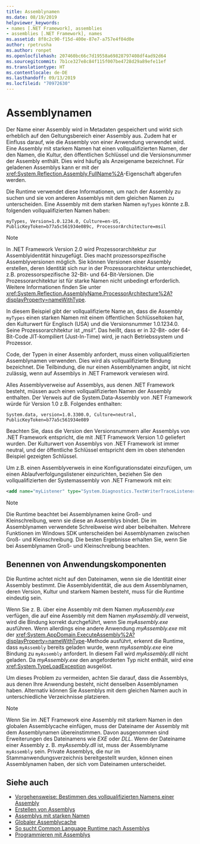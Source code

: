 ```yaml
---
title: Assemblynamen
ms.date: 08/19/2019
helpviewer_keywords:
- names [.NET Framework], assemblies
- assemblies [.NET Framework], names
ms.assetid: 8f8c2c90-f15d-400e-87e7-a757e4f04d0e
author: rpetrusha
ms.author: ronpet
ms.openlocfilehash: 207460bc66c7d19558a69828797408df4ad92d64
ms.sourcegitcommit: 7b1ce327e8c84f115f007be4728d29a89efe11ef
ms.translationtype: HT
ms.contentlocale: de-DE
ms.lasthandoff: 09/13/2019
ms.locfileid: "70972630"
---
```

# <a name="assembly-names"></a>Assemblynamen
Der Name einer Assembly wird in Metadaten gespeichert und wirkt sich erheblich auf den Geltungsbereich einer Assembly aus. Zudem hat er Einfluss darauf, wie die Assembly von einer Anwendung verwendet wird. Eine Assembly mit starkem Namen hat einen vollqualifizierten Namen, der den Namen, die Kultur, den öffentlichen Schlüssel und die Versionsnummer der Assembly enthält. Dies wird häufig als Anzeigename bezeichnet. Für geladenen Assemblys kann er mit der <xref:System.Reflection.Assembly.FullName%2A>-Eigenschaft abgerufen werden.  
  
 Die Runtime verwendet diese Informationen, um nach der Assembly zu suchen und sie von anderen Assemblys mit dem gleichen Namen zu unterscheiden. Eine Assembly mit dem starken Namen `myTypes` könnte z.B. folgenden vollqualifizierten Namen haben:  
  
```  
myTypes, Version=1.0.1234.0, Culture=en-US, PublicKeyToken=b77a5c561934e089c, ProcessorArchitecture=msil  
```  
  
> [!NOTE]
> In .NET Framework Version 2.0 wird Prozessorarchitektur zur Assemblyidentität hinzugefügt. Dies macht prozessorspezifische Assemblyversionen möglich. Sie können Versionen einer Assembly erstellen, deren Identität sich nur in der Prozessorarchitektur unterschiedet, z.B. prozessorspezifische 32-Bit- und 64-Bit-Versionen. Die Prozessorarchitektur ist für starke Namen nicht unbedingt erforderlich. Weitere Informationen finden Sie unter <xref:System.Reflection.AssemblyName.ProcessorArchitecture%2A?displayProperty=nameWithType>.  
  
 In diesem Beispiel gibt der vollqualifizierte Name an, dass die Assembly `myTypes` einen starken Namen mit einem öffentlichen Schlüsseltoken hat, den Kulturwert für Englisch (USA) und die Versionsnummer 1.0.1234.0. Seine Prozessorarchitektur ist „msil“. Das heißt, dass er in 32-Bit- oder 64-Bit-Code JIT-kompiliert (Just-In-Time) wird, je nach Betriebssystem und Prozessor.  
  
 Code, der Typen in einer Assembly anfordert, muss einen vollqualifizierten Assemblynamen verwenden. Dies wird als vollqualifizierte Bindung bezeichnet. Die Teilbindung, die nur einen Assemblynamen angibt, ist nicht zulässig, wenn auf Assemblys in .NET Framework verwiesen wird.  
  
 Alles Assemblyverweise auf Assemblys, aus denen .NET Framework besteht, müssen auch einen vollqualifizierten Namen der Assembly enthalten. Der Verweis auf die System.Data-Assembly von .NET Framework würde für Version 1.0 z.B. Folgendes enthalten:  
  
```  
System.data, version=1.0.3300.0, Culture=neutral, PublicKeyToken=b77a5c561934e089  
```  
  
 Beachten Sie, dass die Version den Versionsnummern aller Assemblys von .NET Framework entspricht, die mit .NET Framework Version 1.0 geliefert wurden. Der Kulturwert von Assemblys von .NET Framework ist immer neutral, und der öffentliche Schlüssel entspricht dem im oben stehenden Beispiel gezeigten Schlüssel.  
  
 Um z.B. einen Assemblyverweis in eine Konfigurationsdatei einzufügen, um einen Ablaufverfolgungslistener einzurichten, beziehen Sie den vollqualifizierten der Systemassembly von .NET Framework mit ein:  
  
```xml  
<add name="myListener" type="System.Diagnostics.TextWriterTraceListener, System, Version=1.0.3300.0, Culture=neutral, PublicKeyToken=b77a5c561934e089" initializeData="c:\myListener.log" />  
```  
  
> [!NOTE]
> Die Runtime beachtet bei Assemblynamen keine Groß- und Kleinschreibung, wenn sie diese an Assemblys bindet. Die im Assemblynamen verwendete Schreibweise wird aber beibehalten. Mehrere Funktionen im Windows SDK unterscheiden bei Assemblynamen zwischen Groß- und Kleinschreibung. Die besten Ergebnisse erhalten Sie, wenn Sie bei Assemblynamen Groß- und Kleinschreibung beachten.  
  
## <a name="name-application-components"></a>Benennen von Anwendungskomponenten  
 Die Runtime achtet nicht auf den Dateinamen, wenn sie die Identität einer Assembly bestimmt. Die Assemblyidentität, die aus dem Assemblynamen, deren Version, Kultur und starkem Namen besteht, muss für die Runtime eindeutig sein.  
  
 Wenn Sie z. B. über eine Assembly mit dem Namen *myAssembly.exe* verfügen, die auf eine Assembly mit dem Namen *myAssembly.dll* verweist, wird die Bindung korrekt durchgeführt, wenn Sie *myAssembly.exe* ausführen. Wenn allerdings eine andere Anwendung *myAssembly.exe* mit der <xref:System.AppDomain.ExecuteAssembly%2A?displayProperty=nameWithType>-Methode ausführt, erkennt die Runtime, dass `myAssembly` bereits geladen wurde, wenn *myAssembly.exe* eine Bindung zu `myAssembly` anfordert. In diesem Fall wird *myAssembly.dll* nicht geladen. Da *myAssembly.exe* den angeforderten Typ nicht enthält, wird eine <xref:System.TypeLoadException> ausgelöst.  
  
 Um dieses Problem zu vermeiden, achten Sie darauf, dass die Assemblys, aus denen Ihre Anwendung besteht, nicht denselben Assemblynamen haben. Alternativ können Sie Assemblys mit dem gleichen Namen auch in unterschiedliche Verzeichnisse platzieren.  
  
> [!NOTE]
> Wenn Sie im .NET Framework eine Assembly mit starkem Namen in den globalen Assemblycache einfügen, muss der Dateiname der Assembly mit dem Assemblynamen übereinstimmen. Davon ausgenommen sind Erweiterungen des Dateinamens wie *EXE* oder *DLL*. Wenn der Dateiname einer Assembly z. B. *myAssembly.dll* ist, muss der Assemblyname `myAssembly` sein. Private Assemblys, die nur im Stammanwendungsverzeichnis bereitgestellt wurden, können einen Assemblynamen haben, der sich vom Dateinamen unterscheidet.  
  
## <a name="see-also"></a>Siehe auch

- [Vorgehensweise: Bestimmen des vollqualifizierten Namens einer Assembly](find-fully-qualified-name.md)
- [Erstellen von Assemblys](create.md)
- [Assemblys mit starken Namen](strong-named.md)
- [Globaler Assemblycache](../../framework/app-domains/gac.md)
- [So sucht Common Language Runtime nach Assemblys](../../framework/deployment/how-the-runtime-locates-assemblies.md)
- [Programmieren mit Assemblys](program.md)
